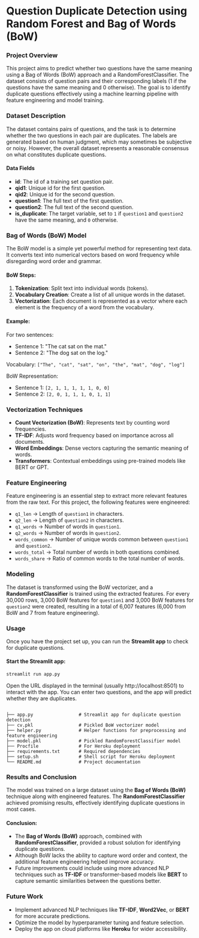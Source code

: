 # Question Duplicate Detection using Random Forest and Bag of Words (BoW)

### Project Overview
This project aims to predict whether two questions have the same meaning using a Bag of Words (BoW) approach and a RandomForestClassifier. The dataset consists of question pairs and their corresponding labels (1 if the questions have the same meaning and 0 otherwise). The goal is to identify duplicate questions effectively using a machine learning pipeline with feature engineering and model training.

### Dataset Description
The dataset contains pairs of questions, and the task is to determine whether the two questions in each pair are duplicates. The labels are generated based on human judgment, which may sometimes be subjective or noisy. However, the overall dataset represents a reasonable consensus on what constitutes duplicate questions.

#### Data Fields
- **id**: The id of a training set question pair.
- **qid1**: Unique id for the first question.
- **qid2**: Unique id for the second question.
- **question1**: The full text of the first question.
- **question2**: The full text of the second question.
- **is_duplicate**: The target variable, set to `1` if `question1` and `question2` have the same meaning, and `0` otherwise.

### Bag of Words (BoW) Model
The BoW model is a simple yet powerful method for representing text data. It converts text into numerical vectors based on word frequency while disregarding word order and grammar.

#### BoW Steps:
1. **Tokenization**: Split text into individual words (tokens).
2. **Vocabulary Creation**: Create a list of all unique words in the dataset.
3. **Vectorization**: Each document is represented as a vector where each element is the frequency of a word from the vocabulary.

#### Example:
For two sentences:
- Sentence 1: "The cat sat on the mat."
- Sentence 2: "The dog sat on the log."

Vocabulary: `["The", "cat", "sat", "on", "the", "mat", "dog", "log"]`

BoW Representation:
- Sentence 1: `[2, 1, 1, 1, 1, 1, 0, 0]`
- Sentence 2: `[2, 0, 1, 1, 1, 0, 1, 1]`

### Vectorization Techniques
- **Count Vectorization (BoW)**: Represents text by counting word frequencies.
- **TF-IDF**: Adjusts word frequency based on importance across all documents.
- **Word Embeddings**: Dense vectors capturing the semantic meaning of words.
- **Transformers**: Contextual embeddings using pre-trained models like BERT or GPT.

### Feature Engineering
Feature engineering is an essential step to extract more relevant features from the raw text. For this project, the following features were engineered:

- `q1_len` → Length of `question1` in characters.
- `q2_len` → Length of `question2` in characters.
- `q1_words` → Number of words in `question1`.
- `q2_words` → Number of words in `question2`.
- `words_common` → Number of unique words common between `question1` and `question2`.
- `words_total` → Total number of words in both questions combined.
- `words_share` → Ratio of common words to the total number of words.

### Modeling
The dataset is transformed using the BoW vectorizer, and a **RandomForestClassifier** is trained using the extracted features. For every 30,000 rows, 3,000 BoW features for `question1` and 3,000 BoW features for `question2` were created, resulting in a total of 6,007 features (6,000 from BoW and 7 from feature engineering).

### Usage
Once you have the project set up, you can run the **Streamlit app** to check for duplicate questions.

#### Start the Streamlit app:
```bash
streamlit run app.py
```

Open the URL displayed in the terminal (usually http://localhost:8501) to interact with the app. You can enter two questions, and the app will predict whether they are duplicates.
```

├── app.py                 # Streamlit app for duplicate question detection
├── cv.pkl                 # Pickled BoW vectorizer model
├── helper.py              # Helper functions for preprocessing and feature engineering
├── model.pkl              # Pickled RandomForestClassifier model
├── Procfile               # For Heroku deployment
├── requirements.txt       # Required dependencies
├── setup.sh               # Shell script for Heroku deployment
└── README.md              # Project documentation
```


### Results and Conclusion
The model was trained on a large dataset using the **Bag of Words (BoW)** technique along with engineered features. The **RandomForestClassifier** achieved promising results, effectively identifying duplicate questions in most cases.

#### Conclusion:
- The **Bag of Words (BoW)** approach, combined with **RandomForestClassifier**, provided a robust solution for identifying duplicate questions.
- Although BoW lacks the ability to capture word order and context, the additional feature engineering helped improve accuracy.
- Future improvements could include using more advanced NLP techniques such as **TF-IDF** or transformer-based models like **BERT** to capture semantic similarities between the questions better.

### Future Work
- Implement advanced NLP techniques like **TF-IDF**, **Word2Vec**, or **BERT** for more accurate predictions.
- Optimize the model by hyperparameter tuning and feature selection.
- Deploy the app on cloud platforms like **Heroku** for wider accessibility.


